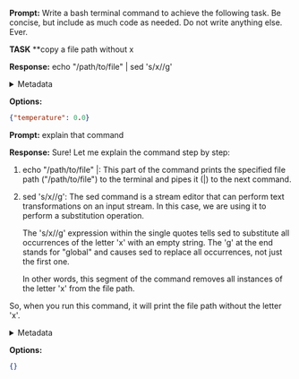 **Prompt:**
Write a bash terminal command to achieve the following task.
Be concise, but include as much code as needed. Do not write anything else. Ever.

**TASK**
**copy a file path without x


**Response:**
echo "/path/to/file" | sed 's/x//g'

<details><summary>Metadata</summary>

- Duration: 1349 ms
- Datetime: 2023-12-31T20:10:39.507964
- Model: gpt-3.5-turbo-0613

</details>

**Options:**
```json
{"temperature": 0.0}
```

**Prompt:**
explain that command

**Response:**
Sure! Let me explain the command step by step:

1. echo "/path/to/file" |: This part of the command prints the specified file path ("/path/to/file") to the terminal and pipes it (|) to the next command.

2. sed 's/x//g': The sed command is a stream editor that can perform text transformations on an input stream. In this case, we are using it to perform a substitution operation. 

   The 's/x//g' expression within the single quotes tells sed to substitute all occurrences of the letter 'x' with an empty string. The 'g' at the end stands for "global" and causes sed to replace all occurrences, not just the first one.

   In other words, this segment of the command removes all instances of the letter 'x' from the file path.

So, when you run this command, it will print the file path without the letter 'x'.

<details><summary>Metadata</summary>

- Duration: 2894 ms
- Datetime: 2023-12-31T20:10:46.537238
- Model: gpt-3.5-turbo-0613

</details>

**Options:**
```json
{}
```

